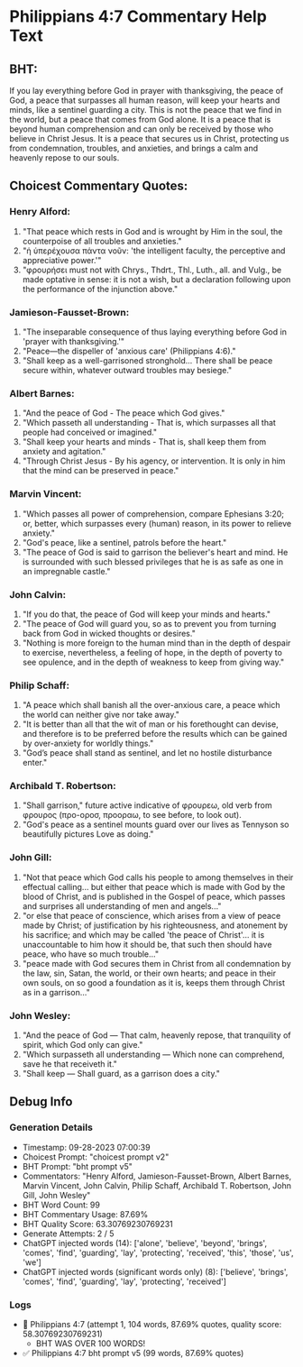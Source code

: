 # Philippians 4:7 Commentary Help Text

## BHT:
If you lay everything before God in prayer with thanksgiving, the peace of God, a peace that surpasses all human reason, will keep your hearts and minds, like a sentinel guarding a city. This is not the peace that we find in the world, but a peace that comes from God alone. It is a peace that is beyond human comprehension and can only be received by those who believe in Christ Jesus. It is a peace that secures us in Christ, protecting us from condemnation, troubles, and anxieties, and brings a calm and heavenly repose to our souls.

## Choicest Commentary Quotes:
### Henry Alford:
1. "That peace which rests in God and is wrought by Him in the soul, the counterpoise of all troubles and anxieties."
2. "ἡ ὑπερέχουσα πάντα νοῦν: 'the intelligent faculty, the perceptive and appreciative power.'"
3. "φρουρήσει must not with Chrys., Thdrt., Thl., Luth., all. and Vulg., be made optative in sense: it is not a wish, but a declaration following upon the performance of the injunction above."

### Jamieson-Fausset-Brown:
1. "The inseparable consequence of thus laying everything before God in 'prayer with thanksgiving.'"
2. "Peace—the dispeller of 'anxious care' (Philippians 4:6)."
3. "Shall keep as a well-garrisoned stronghold... There shall be peace secure within, whatever outward troubles may besiege."

### Albert Barnes:
1. "And the peace of God - The peace which God gives."
2. "Which passeth all understanding - That is, which surpasses all that people had conceived or imagined."
3. "Shall keep your hearts and minds - That is, shall keep them from anxiety and agitation."
4. "Through Christ Jesus - By his agency, or intervention. It is only in him that the mind can be preserved in peace."

### Marvin Vincent:
1. "Which passes all power of comprehension, compare Ephesians 3:20; or, better, which surpasses every (human) reason, in its power to relieve anxiety."
2. "God's peace, like a sentinel, patrols before the heart."
3. "The peace of God is said to garrison the believer's heart and mind. He is surrounded with such blessed privileges that he is as safe as one in an impregnable castle."

### John Calvin:
1. "If you do that, the peace of God will keep your minds and hearts."
2. "The peace of God will guard you, so as to prevent you from turning back from God in wicked thoughts or desires."
3. "Nothing is more foreign to the human mind than in the depth of despair to exercise, nevertheless, a feeling of hope, in the depth of poverty to see opulence, and in the depth of weakness to keep from giving way."

### Philip Schaff:
1. "A peace which shall banish all the over-anxious care, a peace which the world can neither give nor take away."
2. "It is better than all that the wit of man or his forethought can devise, and therefore is to be preferred before the results which can be gained by over-anxiety for worldly things."
3. "God’s peace shall stand as sentinel, and let no hostile disturbance enter."

### Archibald T. Robertson:
1. "Shall garrison," future active indicative of φρουρεω, old verb from φρουρος (προ-οροσ, προοραω, to see before, to look out).
2. "God's peace as a sentinel mounts guard over our lives as Tennyson so beautifully pictures Love as doing."

### John Gill:
1. "Not that peace which God calls his people to among themselves in their effectual calling... but either that peace which is made with God by the blood of Christ, and is published in the Gospel of peace, which passes and surprises all understanding of men and angels..."
2. "or else that peace of conscience, which arises from a view of peace made by Christ; of justification by his righteousness, and atonement by his sacrifice; and which may be called 'the peace of Christ'... it is unaccountable to him how it should be, that such then should have peace, who have so much trouble..."
3. "peace made with God secures them in Christ from all condemnation by the law, sin, Satan, the world, or their own hearts; and peace in their own souls, on so good a foundation as it is, keeps them through Christ as in a garrison..."

### John Wesley:
1. "And the peace of God — That calm, heavenly repose, that tranquility of spirit, which God only can give."
2. "Which surpasseth all understanding — Which none can comprehend, save he that receiveth it."
3. "Shall keep — Shall guard, as a garrison does a city."


## Debug Info
### Generation Details
- Timestamp: 09-28-2023 07:00:39
- Choicest Prompt: "choicest prompt v2"
- BHT Prompt: "bht prompt v5"
- Commentators: "Henry Alford, Jamieson-Fausset-Brown, Albert Barnes, Marvin Vincent, John Calvin, Philip Schaff, Archibald T. Robertson, John Gill, John Wesley"
- BHT Word Count: 99
- BHT Commentary Usage: 87.69%
- BHT Quality Score: 63.30769230769231
- Generate Attempts: 2 / 5
- ChatGPT injected words (14):
	['alone', 'believe', 'beyond', 'brings', 'comes', 'find', 'guarding', 'lay', 'protecting', 'received', 'this', 'those', 'us', 'we']
- ChatGPT injected words (significant words only) (8):
	['believe', 'brings', 'comes', 'find', 'guarding', 'lay', 'protecting', 'received']

### Logs
- 🔄 Philippians 4:7 (attempt 1, 104 words, 87.69% quotes, quality score: 58.30769230769231) 
	- BHT WAS OVER 100 WORDS!
- ✅ Philippians 4:7 bht prompt v5 (99 words, 87.69% quotes)
